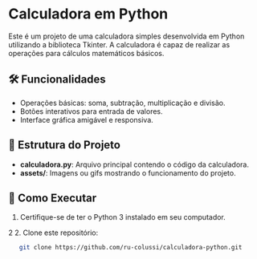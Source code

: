 # Calculadora em Python

Este é um projeto de uma calculadora simples desenvolvida em Python utilizando a biblioteca Tkinter. A calculadora é capaz de realizar as operações para cálculos matemáticos básicos.

## 🛠 Funcionalidades

- Operações básicas: soma, subtração, multiplicação e divisão.
- Botões interativos para entrada de valores.
- Interface gráfica amigável e responsiva.

## 📂 Estrutura do Projeto

- **calculadora.py**: Arquivo principal contendo o código da calculadora.
- **assets/**: Imagens ou gifs mostrando o funcionamento do projeto.

## 🚀 Como Executar

1. Certifique-se de ter o Python 3 instalado em seu computador.

2
2. Clone este repositório:
   
   
```bash
   git clone https://github.com/ru-colussi/calculadora-python.git
